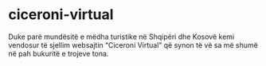 # ciceroni-virtual
Duke parë mundësitë e mëdha turistike në Shqipëri dhe Kosovë kemi vendosur të sjellim websajtin “Ciceroni Virtual” që synon të vë sa më shumë në pah bukuritë e trojeve tona.
